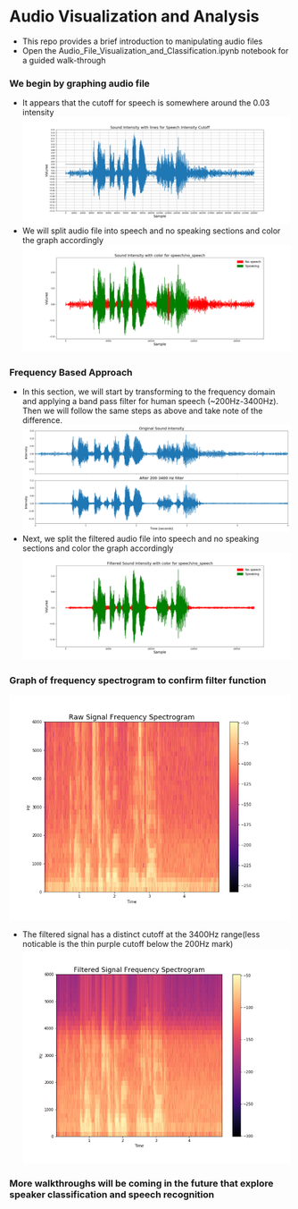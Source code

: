 # Audio Visualization and Analysis
- This repo provides a brief introduction to manipulating audio files
- Open the Audio_File_Visualization_and_Classification.ipynb notebook for a guided walk-through
### We begin by graphing audio file
- It appears that the cutoff for speech is somewhere around the 0.03 intensity
![](figures/Sound_intsy_w_cutoff.png)
- We will split audio file into speech and no speaking sections and color the graph accordingly
![](figures/speaking_no_speech.png)

### Frequency Based Approach
- In this section, we will start by transforming to the frequency domain and applying a band pass filter for human speech (~200Hz-3400Hz). Then we will follow the same steps as above and take note of the difference.
![](figures/raw_and_filtered_sound.png)
- Next, we split the filtered audio file into speech and no speaking sections and color the graph accordingly
![](figures/filtered_speaking_no_speech.png)

### Graph of frequency spectrogram to confirm filter function
![](figures/specgram_raw.png)
- The filtered signal has a distinct cutoff at the 3400Hz range(less noticable is the thin purple cutoff below the 200Hz mark)
![](figures/specgram_filtered.png)


### More walkthroughs will be coming in the future that explore speaker classification and speech recognition
